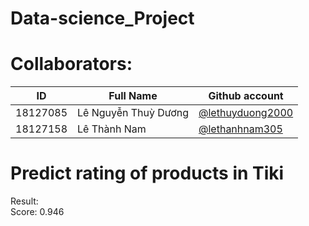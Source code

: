 # Data-science_Project
# Collaborators:
|ID          |Full Name                  |Github account|
|:----------:|---------------------------|-----------------|
|18127085    | Lê Nguyễn Thuỳ Dương      |[@lethuyduong2000](https://github.com/lethuyduong2000)|
|18127158    | Lê Thành Nam              |[@lethanhnam305](https://github.com/lethanhnam305)       |
# Predict rating of products in Tiki
Result:  
Score: 0.946
